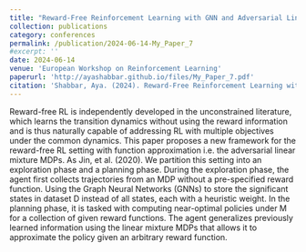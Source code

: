 ```yaml
---
title: "Reward-Free Reinforcement Learning with GNN and Adversarial Linear Mixture MDPs"
collection: publications
category: conferences
permalink: /publication/2024-06-14-My_Paper_7
#excerpt: ''
date: 2024-06-14
venue: 'European Workshop on Reinforcement Learning'
paperurl: 'http://ayashabbar.github.io/files/My_Paper_7.pdf'
citation: 'Shabbar, Aya. (2024). Reward-Free Reinforcement Learning with GNN and Adversarial Linear Mixture MDPs'
---
```


Reward-free RL is independently developed in the unconstrained literature, which learns the transition dynamics without using 
the reward information and is thus naturally capable of addressing RL with multiple objectives under the common dynamics. This paper proposes a new framework for the reward-free RL setting with function approximation i.e. the adversarial linear mixture MDPs. As Jin, et al. (2020). We partition this setting into an exploration phase and a planning phase. During the exploration phase, the agent first collects trajectories from an MDP without a pre-specified reward function. Using the Graph Neural Networks (GNNs) to store the significant states in dataset D instead of all states, each with a heuristic weight. In the planning phase, it is tasked with computing near-optimal policies under M for a collection of given reward functions. The agent generalizes previously learned information using the linear mixture MDPs that allows it to approximate the policy given an arbitrary reward function.